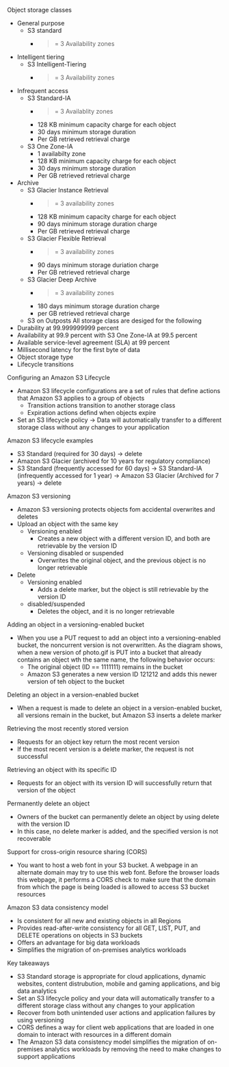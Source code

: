Object storage classes 
- General purpose 
	- S3 standard 
		- >= 3 Availability zones
- Intelligent tiering 
	- S3 Intelligent-Tiering 
		- >= 3 Availability zones
- Infrequent access
	- S3 Standard-IA
		- >= 3 Availablity zones 
		- 128 KB minimum capacity charge for each object 
		- 30 days minimum storage duration 
		- Per GB retrieved retrieval charge 
	- S3 One Zone-IA 
		- 1 availabilty zone
		- 128 KB minimum capacity charge for each object 
		- 30 days minimum storage duration 
		- Per GB retrieved retrieval charge 
- Archive 
	- S3 Glacier Instance Retrieval 
		- >= 3 availability zones
		- 128 KB minimum capacity charge for each object 
		- 90 days minimum storage duration charge 
		- Per GB retrieved retrieval charge
	- S3 Glacier Flexible Retrieval 
		- >= 3 availability zones
		- 90 days minimum storage duriation charge 
		- Per GB retrieved retrieval charge 
	- S3 Glacier Deep Archive
		- >= 3 availability zones
		- 180 days minimum storage duration charge 
		- per GB retrieved retrieval charge 
	- S3 on Outposts 
All storage class are desiged for the following
- Durability at 99.999999999 percent 
- Availability at 99.9 percent with S3 One Zone-IA at 99.5 percent 
- Available service-level agreement (SLA) at 99 percent 
- Millisecond latency for the first byte of data 
- Object storage type 
- Lifecycle transitions 

Configuring an Amazon S3 Lifecycle 
- Amazon S3 lifecycle configurations are a set of rules that define actions that Amazon S3 applies to a group of objects 
	- Transition actions transition to another storage class 
	- Expiration actions defind when objects expire 
- Set an S3 lifecycle policy -> Data will automatically transfer to a different storage class without any changes to your application 

Amazon S3 lifecycle examples 
- S3 Standard (required for 30 days) -> delete 
- Amazon S3 Glacier (archived for 10 years for regulatory compliance)
- S3 Standard (frequently accessed for 60 days) -> S3 Standard-IA (infrequently accessed for 1 year) -> Amazon S3 Glacier (Archived for 7 years) -> delete 

Amazon S3 versioning 
- Amazon S3 versioning protects objects fom accidental overwrites and deletes 
- Upload an object with the same key 
	- Versioning enabled 
		- Creates a new object with a different version ID, and both are retrievable by the version ID 
	- Versioning disabled or suspended 
		- Overwrites the original object, and the previous object is no longer retrievable 
- Delete 
	- Versioning enabled 
		- Adds a delete marker, but the object is still retrievable by the version ID 
	- disabled/suspended
		- Deletes the object, and it is no longer retrievable 

Adding an object in a versioning-enabled bucket 
- When you use a PUT request to add an object into a versioning-enabled bucket, the noncurrent version is not overwritten. As the diagram shows, when a new version of photo.gif is PUT into a bucket that already contains an object wth the same name, the following behavior occurs:
	- The original object (ID == 1111111) remains in the bucket 
	- Amazon S3 generates a new version ID 121212 and adds this newer version of teh object to the bucket 

Deleting an object in a version-enabled bucket 
- When a request is made to delete an object in a version-enabled bucket, all versions remain in the bucket, but Amazon S3 inserts a delete marker 

Retrieving the most recently stored version 
- Requests for an object key return the most recent version 
- If the most recent version is a delete marker, the request is not successful 

Retrieving an object with its specific ID 
- Requests for an object with its version ID will successfully return that version of the object 

Permanently delete an object 
- Owners of the bucket can permanently delete an object by using delete with the version ID 
- In this case, no delete marker is added, and the specified version is not recoverable 

Support for cross-origin resource sharing (CORS)
- You want to host a web font in your S3 bucket. A webpage in an alternate domain may try to use this web font. Before the browser loads this webpage, it performs a CORS check to make sure that the domain from which the page is being loaded is allowed to access S3 bucket resources 

Amazon S3 data consistency model 
- Is consistent for all new and existing objects in all Regions 
- Provides read-after-write consistency for all GET, LIST, PUT, and DELETE operations on objects in S3 buckets 
- Offers an advantage for big data workloads 
- Simplifies the migration of on-premises analytics workloads 

Key takeaways
- S3 Standard storage is appropriate for cloud applications, dynamic websites, content distrubution, mobile and gaming applications, and big data analytics
- Set an S3 lifecycle policy and your data will automatically transfer to a different storage class without any changes to your application 
- Recover from both unintended user actions and application failures by using versioning 
- CORS defines a way for client web applications that are loaded in one domain to interact with resources in a different domain 
- The Amazon S3 data consistency model simplifies the migration of on-premises analytics workloads by removing the need to make changes to support applications 
